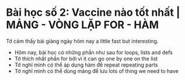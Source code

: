 # Bài học số 2: Vaccine nào tốt nhất | MẢNG - VÒNG LẶP FOR - HÀM

Tớ cảm thấy bài giảng ngày hôm nay a little fast but interesting.
- Hôm nay, bài học có những phần như sau for loops, lists and defs
- Tớ thích nhất phần for bởi vì it can go one by one on the list
- Tớ nghĩ mình có thể áp dụng hàm để repeat repeating parts
- Tớ nghĩ mình có thể dùng mảng để lưu lots of thing we need to have
